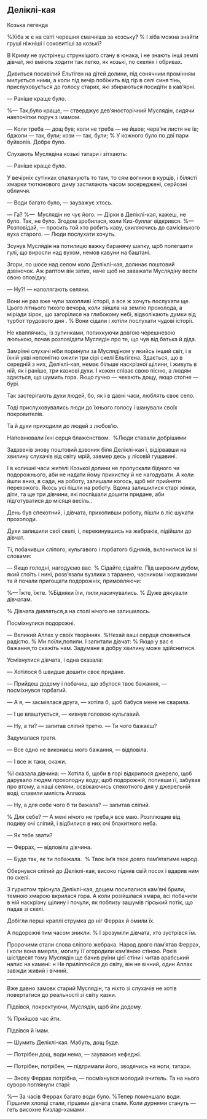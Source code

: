 ## Деліклі-кая

Козька легенда

%Хіба ж є на світі черешня смачніша за козську?
% І хіба можна знайти груші ніжніші і соковитіші за козькі?

В Криму не зустрінеш стрункішого стану в юнака, і не знають інші землі дівчат, які вміють ходити так легко, як козькі, по скелях і обривах.

Дивиться посивілий Ельтіген на дітей долини, під сонячним промінням милується ними, а коли під вечір побіжить від гір в селі синя тінь, прислуховується до голосу старих, які збираються посидіти в кав’ярні.

— Раніше краще було.

%— Так,було краще, — стверджує дев’яносторічний Муслядін, сидячи навпочіпки поруч з імамом.

— Коли треба — дощ був; коли не треба — не йшов; черв’як листя не їв; бджоли — так, були; кози — так, були;
% У кожного було по дві пари буйволів.
Добре було.

Слухають Муслядіна козькі татари і зітхають:

— Раніше краще було.

У вечірніх сутінках спалахують то там, то сям вогники в курців, і білясті хмарки тютюнового диму застилають часом зосереджені, серйозні обличчя.

— Води багато було, — зауважує хтось.

— Га?
%—  Муслядін не чує його.
— Дірки в Деліклі-кая, кажеш, не було.
Так, не було.
Згодом зробилася, коли Киз-буллаг відкрився.
%— Розповідай, — просить той хто робить каву, схиляючись до самісінького вуха старого.
— Люди послухати хочуть.

Зсунув Муслядін на потилицю важку баранячу шапку, щоб полегшити гулі, що виросли над вухом, немов кавуни на баштані.

Згори, по шосе над селом коло Деліклі-кая, долинає поштовий дзвіночок.
Аж раптом він затих, наче щоб не заважати Муслядіну вести свою оповідку.

— Ну?! — наполягають селяни.

Вони не раз вже чули захопливі історії, а все ж хочуть послухати ще.
Цього літнього тихого вечора, коли зійшла на землю прохолода, а міріади зірок, що загорілися на глибокому небі, відволікають думки від турбот трудового дня .
% Вони сідали і хотіли послухати чудові історії.

Не кваплячись, із зупинками, попихкуючи довгою черешневою люлькою, почав розповідати Муслядін про те, що чув від батька й діда.

Замріяні слухачі ніби поринули за Муслядіном у якийсь інший світ, і в їхній уяві непомітно ожили три сірі скелі Ельтігена.
Здається, що в середній з них, Деліклі-кая, немає більше наскрізної щілини, і живуть в ній, як і раніше, три казкові духи.
І кожен співає свою пісню, а людям здається, що шумить гора.
Якщо гучно — чекають дощу, якщо стогне — бурі.

Так застерігають духи людей, бо, як і в давні часи, люблять своє село.

Тоді прислуховувались люди до їхнього голосу і шанували своїх покровителів.

Та й духи приходили до людей з любов’ю.

Наповнювали їхні серця блаженством.
 %Люди ставали добрішими

Задзвенів знову поштовий дзвоник біля Деліклі-кая і, відірвавши на хвилину слухачів від світу мрій, завмер десь у лісовій гущавині.

І в колишні часи жителі Козької долини не пропускали бідного чи подорожнього, аби не надати йому прихистку й не нагодувати.
А коли йшли вниз, в сади, на роботу, залишали когось, щоб міг прийняти перехожого.
Якось усі пішли на роботу.
Вдома залишилися старі жінки, діти, та ще три дівчини, які поспішали дошити придане, аби підготуватися до місяця весіль..

День був спекотний, і дівчата, прихопивши роботу, пішли в ліс шукати прохолоди.

Духи залишили свої скелі, і, перекинувшись на жебраків, підійшли до дівчат.

Ті, побачивши сліпого, кульгавого і горбатого бідняків, вклонилися їм зі словами:

— Якщо голодні, нагодуємо вас.
% Сідайте,сідайте.
Під широким дубом, який стоїть і нині, розв’язали вузлики з таранею, часником і коржиками та й почали пригощати подорожніх, примовляючи:

%— Їжте, їжте.
%Бідняки їли, пили,насичувались.
% Дуже дякували дівчатам.

% Дівчата дивляться,а на столі нічого не залишилось.

Посміхнулися подорожні.

— Великий Аллах у своїх творіннях.
%Нехай ваші сердця сповняться радістю.
% Ми поїли,попили.
І запитали дівчат:
% Якщо у вас є бажання,то скажіть нам.
Задумане в добру хвилину може здійснитися.

Усміхнулися дівчата, і одна сказала:

— Хотілося б швидше дошити своє придане.

— Прийдеш додому і побачиш, що збулося твоє бажання, — посміхнувся горбатий.

— А я, — засміялася друга, — хотіла б, щоб бабуся мене не сварила.

— І це влаштується, — кивнув головою кульгавий.

— Ну, а ти? — запитав сліпий третю.
— Ти чого бажаєш?

Задумалася третя.

— Все одно не виконаєш мого бажання, — відповіла.

— І все ж таки, скажи.

%І сказала дівчина:
— Хотіла б, щоби в горі відкрилося джерело, щоб дарувало людям прохолодну воду; щоб подорожній, попивши її, забував про втому, а наші селяни, освіжаючись спекотного дня у джерельній воді, славили милість Аллаха.

— Ну, а для себе чого б ти бажала? — запитав сліпий.

% Для себе?
— А мені нічого не треба,я все маю.
Розплющив від подиву очі сліпий, і відбилися в них очі блакитного неба.

— Як тебе звати?

— Феррах, — відповіла дівчина.

— Буде так, як ти побажала.
 % Твоє ім’я твоє довго пам’ятатиме народ.

Обернувся сліпий до Деліклі-кая, високо підняв свій посох і вдарив ним по скелі.

З гуркотом тріснула Деліклі-кая, дощем посипалися кам’яні брили, темною хмарою вкрилася гора.
А коли розійшлася хмара, всі побачили в ній наскрізну щілину і почули, як поблизу зашумів гірський потік, що падав зі скелі.

Добігли перші краплі струмка до ніг Феррах й омили їх.

А подорожні тим часом зникли.
% І зрозуміли дівчата, хто зустрівся їм.

Пророчими стали слова сліпого жебрака.
Народ довго пам’ятав Феррах, і коли вона вмерла, могилу її огородили кам’яною стіною.
Років шістдесят тому Муслядін ще бачив руїни цієї стіни і читав арабський напис на камені: н
Не приліплюйся до світу, він не вічний, один Аллах завжди живий і вічний.
* * *
Вже давно замовк старий Муслядін, та ніхто зі слухачів не хотів повертатися до реальності зі світу казки.

Підвівся, покректуючи, Муслядін, щоб йти додому.

% Прийшов час йти.

Підвівся й імам.

— Шумить Деліклі-кая.
Мабуть, дощ буде.

— Потрібен дощ, води нема, — зауважив кефеджі.

— Потрібен, потрібен, — підтримали його, зводячись на ноги, татари.

— Знову Феррах потрібна, — посміхнувся молодий вчитель.
Та на нього суворо поглянули старі:

%— За часів Феррах багато води було.
%Тепер поменшало води.
Гіршими хлопці стали, гіршими дівчата стали.
Коли дурнями стануть — геть висохне Кизлар-хамами.
